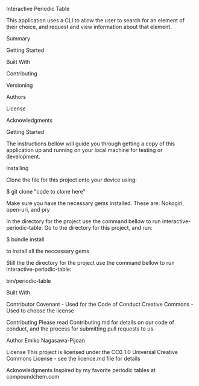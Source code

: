 Interactive Periodic Table

This application uses a CLI to allow the user to search for an element of their choice, and request and view information about that element.   


Summary

Getting Started

Built With

Contributing

Versioning

Authors

License

Acknowledgments


Getting Started

The instructions bellow will guide you through getting a copy of this application up and running on your local machine for testing or development.

Installing

Clone the file for this project onto your device using:

$ git clone "code to clone here"

Make sure you have the necessary gems installed. 
These are: Nokogiri, open-uri, and pry

In the directory for the project use the command bellow to run interactive-periodic-table:
Go to the directory for this project, and run:

$ bundle install

to install all the neccessary gems

Still the the directory for the project use the command bellow to run interactive-periodic-table:

bin/periodic-table


Built With

Contributor Covenant - Used for the Code of Conduct
Creative Commons - Used to choose the license


Contributing
Please read Contributing.md for details on our code of conduct, and the process for submitting pull requests to us.


Author
Emiko Nagasawa-Pijoan


License
This project is licensed under the CC0 1.0 Universal Creative Commons License - see the licence.md file for details


Acknowledgments
Inspired by my favorite periodic tables at compoundchem.com

